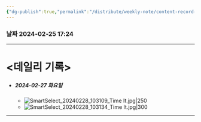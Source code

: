 ```yaml
---
{"dg-publish":true,"permalink":"/distribute/weekly-note/content-record-folder/2024-02-25-w4/","tags":["데일리-주간-기록"],"noteIcon":""}
---
```


### 날짜 2024-02-25 17:24

-------------------------------

# <데일리 기록> 

- ##### 2024-02-27 화요일
	- ![SmartSelect_20240228_103109_Time It.jpg|250](/img/user/%EC%B2%A8%EB%B6%80%ED%8C%8C%EC%9D%BC/SmartSelect_20240228_103109_Time%20It.jpg)
	- ![SmartSelect_20240228_103134_Time It.jpg|300](/img/user/%EC%B2%A8%EB%B6%80%ED%8C%8C%EC%9D%BC/SmartSelect_20240228_103134_Time%20It.jpg)


------------
